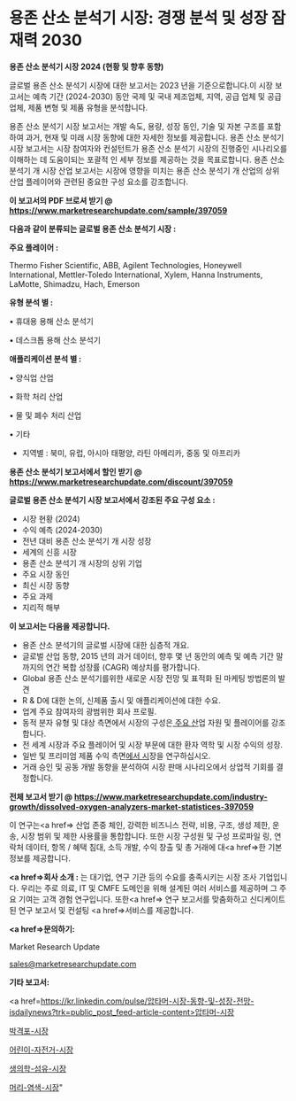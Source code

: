 # 용존 산소 분석기 시장: 경쟁 분석 및 성장 잠재력 2030

<strong>용존 산소 분석기 시장 2024 (현황 및 향후 동향)</strong>

글로벌 용존 산소 분석기 시장에 대한 보고서는 2023 년을 기준으로합니다.이 시장 보고서는 예측 기간 (2024-2030) 동안 국제 및 국내 제조업체, 지역, 공급 업체 및 공급 업체, 제품 변형 및 제품 유형을 분석합니다.

용존 산소 분석기 시장 보고서는 개발 속도, 용량, 성장 동인, 기술 및 자본 구조를 포함하여 과거, 현재 및 미래 시장 동향에 대한 자세한 정보를 제공합니다. 용존 산소 분석기 시장 보고서는 시장 참여자와 컨설턴트가 용존 산소 분석기 시장의 진행중인 시나리오를 이해하는 데 도움이되는 포괄적 인 세부 정보를 제공하는 것을 목표로합니다. 용존 산소 분석기 개 시장 산업 보고서는 시장에 영향을 미치는 용존 산소 분석기 개 산업의 상위 산업 플레이어와 관련된 중요한 구성 요소를 강조합니다.



<strong>이 보고서의 PDF 브로셔 받기 @ <a href=https://www.marketresearchupdate.com/sample/397059>https://www.marketresearchupdate.com/sample/397059</a></strong>



<strong>다음과 같이 분류되는 글로벌 용존 산소 분석기 시장 :</strong>



<strong>주요 플레이어 :</strong>

Thermo Fisher Scientific, ABB, Agilent Technologies, Honeywell International, Mettler-Toledo International, Xylem, Hanna Instruments, LaMotte, Shimadzu, Hach, Emerson



<strong>유형 분석 별 :</strong>

• 휴대용 용해 산소 분석기

• 데스크톱 용해 산소 분석기



<strong>애플리케이션 분석 별 :</strong>

• 양식업 산업

• 화학 처리 산업

• 물 및 폐수 처리 산업

• 기타

<ul>
  <li>지역별 : 북미, 유럽, 아시아 태평양, 라틴 아메리카, 중동 및 아프리카</li>
</ul>


<strong>용존 산소 분석기 보고서에서 할인 받기 @ <a href=https://www.marketresearchupdate.com/discount/397059>https://www.marketresearchupdate.com/discount/397059</a></strong>



<strong>글로벌 용존 산소 분석기 시장 보고서에서 강조된 주요 구성 요소 :</strong>
<ul>
  <li>시장 현황 (2024)</li>
  <li>수익 예측 (2024-2030)</li>
  <li>전년 대비 용존 산소 분석기 개 시장 성장</li>
  <li>세계의 신흥 시장</li>
  <li>용존 산소 분석기 개 시장의 상위 기업</li>
  <li>주요 시장 동인</li>
  <li>최신 시장 동향</li>
  <li>주요 과제</li>
  <li>지리적 해부</li>
</ul>


<strong>이 보고서는 다음을 제공합니다.</strong>
<ul>
  <li>용존 산소 분석기의 글로벌 시장에 대한 심층적 개요.</li>
  <li>글로벌 산업 동향, 2015 년의 과거 데이터, 향후 몇 년 동안의 예측 및 예측 기간 말까지의 연간 복합 성장률 (CAGR) 예상치를 평가합니다.</li>
  <li>Global 용존 산소 분석기를위한 새로운 시장 전망 및 표적화 된 마케팅 방법론의 발견</li>
  <li>R &amp; D에 대한 논의, 신제품 출시 및 애플리케이션에 대한 수요.</li>
  <li>업계 주요 참여자의 광범위한 회사 프로필.</li>
  <li>동적 분자 유형 및 대상 측면에서 시장의 구성은<a href=> 주요 산</a>업 자원 및 플레이어를 강조합니다.</li>
  <li>전 세계 시장과 주요 플레이어 및 시장 부문에 대한 환자 역학 및 시장 수익의 성장.</li>
  <li>일반 및 프리미엄 제품 수익 측면<a href=>에서 시</a>장을 연구하십시오.</li>
  <li>거래 승인 및 공동 개발 동향을 분석하여 시장 판매 시나리오에서 상업적 기회를 결정합니다.</li>
</ul>



<strong>전체 보고서 받기 @ <a href=https://www.marketresearchupdate.com/industry-growth/dissolved-oxygen-analyzers-market-statistices-397059>https://www.marketresearchupdate.com/industry-growth/dissolved-oxygen-analyzers-market-statistices-397059</a></strong>

이 연구는<a href=> 산업 존중</a> 체인, 강력한 비즈니스 전략, 비용, 구조, 생성 제한, 운송, 시장 범위 및 제한 사용률을 통합합니다. 또한 시장 구성원 및 구성 프로파일 링, 연락처 데이터, 항목 / 혜택 침대, 소득 개발, 수익 창출 및 총 거래에 대<a href=>한 기본 </a>정보를 제공합니다.



<strong><a href=>회사 소</a>개 :</strong>
는 대기업, 연구 기관 등의 수요를 충족시키는 시장 조사 기업입니다. 우리는 주로 의료, IT 및 CMFE 도메인을 위해 설계된 여러 서비스를 제공하며 그 주요 기여는 고객 경험 연구입니다. 또한<a href=> 연구 보</a>고서를 맞춤화하고 신디케이트 된 연구 보고서 및 컨설팅 <a href=>서비스</a>를 제공합니다.



<strong><a href=>문의하기:</a></strong>

Market Research Update

sales@marketresearchupdate.com



<strong>기타 보고서:</strong>

<a href=https://kr.linkedin.com/pulse/압타머-시장-동향-및-성장-전망-isdailynews?trk=public_post_feed-article-content>압타머-시장</a>

<a href=https://www.linkedin.com/pulse/박격포-시장-규모-및-성장-2023-analytics-alchemy-360-analysis/>박격포-시장</a>

<a href=https://www.linkedin.com/pulse/어린이-자전거-시장-동향-및-성장-전망-consumer-connection-chronicles-24--hmgrf/>어린이-자전거-시장</a>

<a href=https://www.linkedin.com/pulse/생의학-섬유-시장-경쟁-분석-및-성장-잠재력-2029-isdailynews-fkmof/>생의학-섬유-시장</a>

<a href=https://www.linkedin.com/pulse/머리-염색-시장-규모-및-성장-2023-consumer-connection-compendium-ana-qyq7f/>머리-염색-시장</a>"
